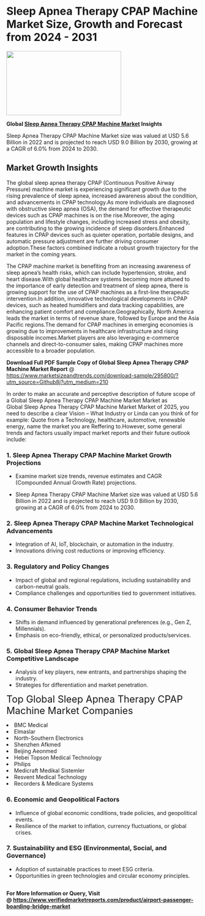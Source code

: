 <H1>Sleep Apnea Therapy CPAP Machine Market Size, Growth and Forecast from 2024 - 2031</H1><img class="aligncenter size-medium wp-image-584254" src="https://thirdeyenews.in/wp-content/uploads/2024/09/Global-Market-Research-300x168.jpeg" alt="" width="300" height="168" /><p><strong>Global&nbsp;<a href="https://www.marketsizeandtrends.com/download-sample/295800/?utm_source=Github8j?utm_medium=210">Sleep Apnea Therapy CPAP Machine Market</a> Insights</strong></p><p>Sleep Apnea Therapy CPAP Machine Market size was valued at USD 5.6 Billion in 2022 and is projected to reach USD 9.0 Billion by 2030, growing at a CAGR of 6.0% from 2024 to 2030.</p><p><h2>Market Growth Insights</h2> <p>The global sleep apnea therapy CPAP (Continuous Positive Airway Pressure) machine market is experiencing significant growth due to the rising prevalence of sleep apnea, increased awareness about the condition, and advancements in CPAP technology.As more individuals are diagnosed with obstructive sleep apnea (OSA), the demand for effective therapeutic devices such as CPAP machines is on the rise.Moreover, the aging population and lifestyle changes, including increased stress and obesity, are contributing to the growing incidence of sleep disorders.Enhanced features in CPAP devices such as quieter operation, portable designs, and automatic pressure adjustment are further driving consumer adoption.These factors combined indicate a robust growth trajectory for the market in the coming years.</p> <p>The CPAP machine market is benefiting from an increasing awareness of sleep apnea’s health risks, which can include hypertension, stroke, and heart disease.With global healthcare systems becoming more attuned to the importance of early detection and treatment of sleep apnea, there is growing support for the use of CPAP machines as a first-line therapeutic intervention.In addition, innovative technological developments in CPAP devices, such as heated humidifiers and data tracking capabilities, are enhancing patient comfort and compliance.Geographically, North America leads the market in terms of revenue share, followed by Europe and the Asia Pacific regions.The demand for CPAP machines in emerging economies is growing due to improvements in healthcare infrastructure and rising disposable incomes.Market players are also leveraging e-commerce channels and direct-to-consumer sales, making CPAP machines more accessible to a broader population.</p><p><span class=""><strong>Download Full PDF Sample Copy of Global Sleep Apnea Therapy CPAP Machine Market Report</strong> @ <a href="https://www.marketsizeandtrends.com/download-sample/295800/?utm_source=Github8j?utm_medium=210" target="_blank">https://www.marketsizeandtrends.com/download-sample/295800/?utm_source=Github8j?utm_medium=210</a></span></p><p>In order to make an accurate and perceptive description of future scope of a Global&nbsp;Sleep Apnea Therapy CPAP Machine Market Market as Global&nbsp;Sleep Apnea Therapy CPAP Machine Market Market of 2025, you need to describe a clear Vision &ndash; What Industry or Linda can you think of for example: Quote from a Technology, healthcare, automotive, renewable energy, name the market you are Reffering to.However, some general trends and factors usually impact market reports and their future outlook include:</p><h3>1.&nbsp;<strong>Sleep Apnea Therapy CPAP Machine Market Growth Projections</strong></h3><ul><li>Examine market size trends, revenue estimates and CAGR (Compounded Annual Growth Rate) projections.</li><li><p>Sleep Apnea Therapy CPAP Machine Market size was valued at USD 5.6 Billion in 2022 and is projected to reach USD 9.0 Billion by 2030, growing at a CAGR of 6.0% from 2024 to 2030.</p></li></ul><h3>2.&nbsp;<strong>Sleep Apnea Therapy CPAP Machine Market Technological Advancements</strong></h3><ul><li>Integration of AI, IoT, blockchain, or automation in the industry.</li><li>Innovations driving cost reductions or improving efficiency.</li></ul><h3>3.&nbsp;<strong>Regulatory and Policy Changes</strong></h3><ul><li>Impact of global and regional regulations, including sustainability and carbon-neutral goals.</li><li>Compliance challenges and opportunities tied to government initiatives.</li></ul><h3>4.&nbsp;<strong>Consumer Behavior Trends</strong></h3><ul><li>Shifts in demand influenced by generational preferences (e.g., Gen Z, Millennials).</li><li>Emphasis on eco-friendly, ethical, or personalized products/services.</li></ul><h3>5.&nbsp;<strong>Global Sleep Apnea Therapy CPAP Machine Market Competitive Landscape</strong></h3><ul><li>Analysis of key players, new entrants, and partnerships shaping the industry.</li><li>Strategies for differentiation and market penetration.</li></ul><p data-pm-slice="1 1 []"><span style="color: inherit; font-family: inherit; font-size: 25px;">Top Global Sleep Apnea Therapy CPAP Machine Market Companies</span></p><div class="" data-test-id=""><p><li>BMC Medical</li><li> Elmaslar</li><li> North-Southern Electronics</li><li> Shenzhen Afkmed</li><li> Beijing Aeonmed</li><li> Hebei Topson Medical Technology</li><li> Philips</li><li> Medicraft Medikal Sistemler</li><li> Resvent Medical Technology</li><li> Recorders & Medicare Systems</li></p></div><h3>6.&nbsp;<strong>Economic and Geopolitical Factors</strong></h3><ul><li>Influence of global economic conditions, trade policies, and geopolitical events.</li><li>Resilience of the market to inflation, currency fluctuations, or global crises.</li></ul><h3>7.&nbsp;<strong>Sustainability and ESG (Environmental, Social, and Governance)</strong></h3><ul><li>Adoption of sustainable practices to meet ESG criteria.</li><li>Opportunities in green technologies and circular economy principles.</li></ul><h2><strong style="font-size: 14px;">For More Information or Query, Visit @&nbsp;</strong><a style="background-color: #ffffff; font-size: 14px;" href="https://www.marketsizeandtrends.com/report/sleep-apnea-therapy-cpap-machine-market/" target="_blank">https://www.verifiedmarketreports.com/product/airport-passenger-boarding-bridge-market</a></h2>